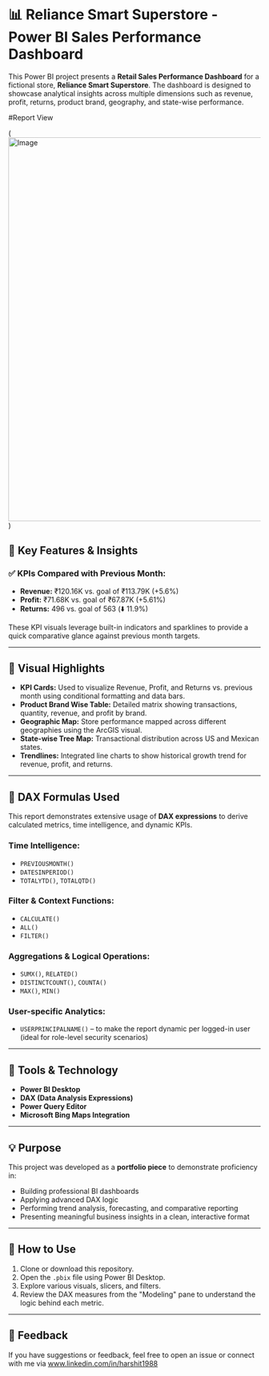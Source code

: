 # 📊 Reliance Smart Superstore - Power BI Sales Performance Dashboard

This Power BI project presents a **Retail Sales Performance Dashboard** for a fictional store, **Reliance Smart Superstore**. The dashboard is designed to showcase analytical insights across multiple dimensions such as revenue, profit, returns, product brand, geography, and state-wise performance.

#Report View

(<img width="766" alt="Image" src="https://github.com/user-attachments/assets/1768fe59-b21c-4e1e-b3f8-f39bbfba6acd" />)

## 🧠 Key Features & Insights

### ✅ KPIs Compared with Previous Month:
- **Revenue:** ₹120.16K vs. goal of ₹113.79K (+5.6%)
- **Profit:** ₹71.68K vs. goal of ₹67.87K (+5.61%)
- **Returns:** 496 vs. goal of 563 (⬇️ 11.9%)

These KPI visuals leverage built-in indicators and sparklines to provide a quick comparative glance against previous month targets.

---

## 📌 Visual Highlights

- **KPI Cards:** Used to visualize Revenue, Profit, and Returns vs. previous month using conditional formatting and data bars.
- **Product Brand Wise Table:** Detailed matrix showing transactions, quantity, revenue, and profit by brand.
- **Geographic Map:** Store performance mapped across different geographies using the ArcGIS visual.
- **State-wise Tree Map:** Transactional distribution across US and Mexican states.
- **Trendlines:** Integrated line charts to show historical growth trend for revenue, profit, and returns.

---

## 🧮 DAX Formulas Used

This report demonstrates extensive usage of **DAX expressions** to derive calculated metrics, time intelligence, and dynamic KPIs.

### Time Intelligence:
- `PREVIOUSMONTH()`
- `DATESINPERIOD()`
- `TOTALYTD()`, `TOTALQTD()`

### Filter & Context Functions:
- `CALCULATE()`
- `ALL()`
- `FILTER()`

### Aggregations & Logical Operations:
- `SUMX()`, `RELATED()`
- `DISTINCTCOUNT()`, `COUNTA()`
- `MAX()`, `MIN()`

### User-specific Analytics:
- `USERPRINCIPALNAME()` – to make the report dynamic per logged-in user (ideal for role-level security scenarios)

---

## 🧰 Tools & Technology

- **Power BI Desktop**
- **DAX (Data Analysis Expressions)**
- **Power Query Editor**
- **Microsoft Bing Maps Integration**

---

## 💡 Purpose

This project was developed as a **portfolio piece** to demonstrate proficiency in:
- Building professional BI dashboards
- Applying advanced DAX logic
- Performing trend analysis, forecasting, and comparative reporting
- Presenting meaningful business insights in a clean, interactive format

---

## 📎 How to Use

1. Clone or download this repository.
2. Open the `.pbix` file using Power BI Desktop.
3. Explore various visuals, slicers, and filters.
4. Review the DAX measures from the "Modeling" pane to understand the logic behind each metric.

---

## 📣 Feedback

If you have suggestions or feedback, feel free to open an issue or connect with me via www.linkedin.com/in/harshit1988
